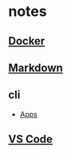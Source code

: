 # notes

## [Docker](./docker/docker.md)

## [Markdown](./markdown/markdown.md)

## cli

- [Apps](./cli/apps.md)

## [VS Code](./vscode/vscode.md)
